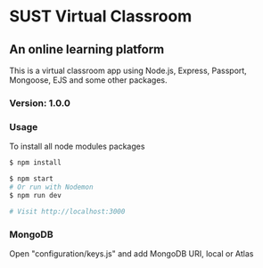 # SUST Virtual Classroom
## An online learning platform

This is a virtual classroom app using Node.js, Express, Passport, Mongoose, EJS and some other packages.

### Version: 1.0.0

### Usage

To install all node modules packages
```sh
$ npm install
```

```sh
$ npm start
# Or run with Nodemon
$ npm run dev

# Visit http://localhost:3000
```

### MongoDB

Open "configuration/keys.js" and add MongoDB URI, local or Atlas
